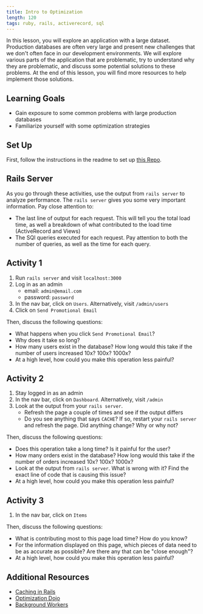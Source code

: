 ```yaml
---
title: Intro to Optimization
length: 120
tags: ruby, rails, activerecord, sql
---
```


In this lesson, you will explore an application with a large dataset. Production databases are often very large and present new challenges that we don't often face in our development environments. We will explore various parts of the application that are problematic, try to understand why they are problematic, and discuss some potential solutions to these problems. At the end of this lesson, you will find more resources to help implement those solutions.

## Learning Goals

* Gain exposure to some common problems with large production databases
* Familiarize yourself with some optimization strategies

## Set Up

First, follow the instructions in the readme to set up [this Repo](https://github.com/turingschool-examples/optimization).

## Rails Server

As you go through these activities, use the output from `rails server` to analyze performance. The `rails server` gives you some very important information. Pay close attention to:

* The last line of output for each request. This will tell you the total load time, as well a breakdown of what contributed to the load time (ActiveRecord and Views)
* The SQl queries executed for each request. Pay attention to both the number of queries, as well as the time for each query.

## Activity 1

1. Run `rails server` and visit `localhost:3000`
1. Log in as an admin
    * email: `admin@email.com`
    * password: `password`
1. In the nav bar, click on `Users`. Alternatively, visit `/admin/users`
1. Click on `Send Promotional Email`

Then, discuss the following questions:

* What happens when you click `Send Promotional Email`?
* Why does it take so long?
* How many users exist in the database? How long would this take if the number of users increased 10x? 100x? 1000x?
* At a high level, how could you make this operation less painful?

## Activity 2

1. Stay logged in as an admin
1. In the nav bar, click on `Dashboard`. Alternatively, visit `/admin`
1. Look at the output from your `rails server`.
    * Refresh the page a couple of times and see if the output differs
    * Do you see anything that says `CACHE`? If so, restart your `rails server` and refresh the page. Did anything change? Why or why not?

Then, discuss the following questions:

* Does this operation take a long time? Is it painful for the user?
* How many orders exist in the database? How long would this take if the number of orders increased 10x? 100x? 1000x?
* Look at the output from `rails server`. What is wrong with it? Find the exact line of code that is causing this issue?
* At a high level, how could you make this operation less painful?

## Activity 3

1. In the nav bar, click on `Items`

Then, discuss the following questions:

* What is contributing most to this page load time? How do you know?
* For the information displayed on this page, which pieces of data need to be as accurate as possible? Are there any that can be "close enough"?
* At a high level, how could you make this operation less painful?

## Additional Resources

* [Caching in Rails](./caching_in_rails)
* [Optimization Dojo](./performance_dojo)
* [Background Workers](./background_workers)

